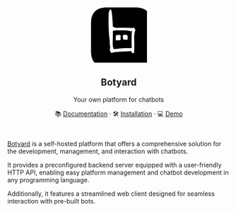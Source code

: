 <br>
<p align="center">
  <a href="https://github.com/cheatsnake/botyard">
    <img src="./docs/images/logo.svg" height="128">
  </a>
</p>

<h2 align="center">Botyard</h2>
<p align="center">Your own platform for chatbots</p>
<p align="center">📚 <a href="https://yurace.pro/botyard">Documentation</a> · 🛠️ <a href="https://yurace.pro/botyard/installation">Installation</a> · 💻 <a href="https://botyard.yurace.pro">Demo</a></p>
<br />

[Botyard](https://github.com/cheatsnake/botyard) is a self-hosted platform that offers a comprehensive solution for the development, management, and interaction with chatbots.

It provides a preconfigured backend server equipped with a user-friendly HTTP API, enabling easy platform management and chatbot development in any programming language.

Additionally, it features a streamlined web client designed for seamless interaction with pre-built bots.
